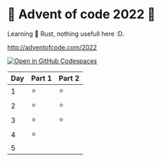 # 🎄 Advent of code 2022 🎄

Learning 🦀 Rust, nothing usefull here :D.

http://adventofcode.com/2022

[![Open in GitHub Codespaces](https://github.com/codespaces/badge.svg)](https://github.com/codespaces/new?hide_repo_select=true&ref=main&repo=573026937)


| Day | Part 1 | Part 2 |
|---|---|---|
| 1 | ⭐  |  ⭐ |
| 2 | ⭐  |  ⭐ |
| 3 | ⭐  |  ⭐ |
| 4 | ⭐ |   |
| 5 |   |   |
